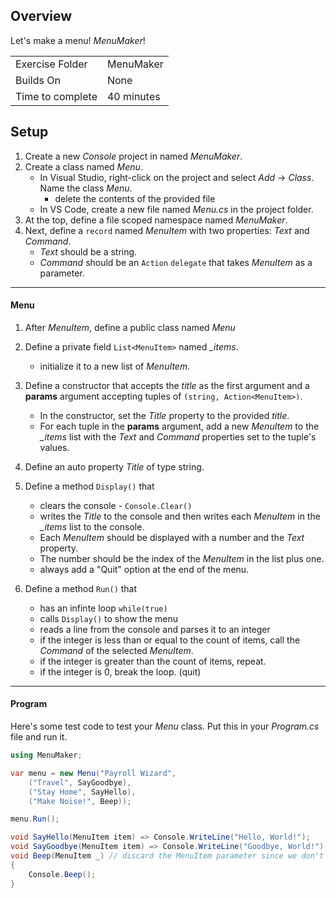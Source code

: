 ## Overview
Let's make a menu! *MenuMaker*!

| | |
| --------- | --------------------------- |
| Exercise Folder | MenuMaker |
| Builds On | None |
| Time to complete | 40 minutes

## Setup
1. Create a new *Console* project in named *MenuMaker*.
2. Create a class named *Menu*.
    - In Visual Studio, right-click on the project and select *Add* -> *Class*. Name the class *Menu*.
        - delete the contents of the provided file
    - In VS Code, create a new file named *Menu.cs* in the project folder.
3. At the top, define a file scoped namespace named *MenuMaker*.
4. Next, define a `record` named *MenuItem* with two properties: *Text* and *Command*.
    - *Text* should be a string.
    - *Command* should be an `Action` `delegate` that takes *MenuItem* as a parameter.

--- 

#### Menu
1. After *MenuItem*, define a public class named *Menu*
2. Define a private field `List<MenuItem>` named *_items*.
    - initialize it to a new list of *MenuItem*.

3. Define a constructor that accepts the *title* as the first argument and a **params** argument accepting tuples of `(string, Action<MenuItem>)`.
    - In the constructor, set the *Title* property to the provided *title*.
    - For each tuple in the **params** argument, add a new *MenuItem* to the *_items* list with the *Text* and *Command* properties set to the tuple's values.

4. Define an auto property *Title* of type string.
5. Define a method `Display()` that 
    - clears the console - `Console.Clear()`
    - writes the *Title* to the console and then writes each *MenuItem* in the *_items* list to the console.
    - Each *MenuItem* should be displayed with a number and the *Text* property.
    - The number should be the index of the *MenuItem* in the list plus one.
    - always add a "Quit" option at the end of the menu.

6. Define a method `Run()` that
    - has an infinte loop `while(true)`
    - calls `Display()` to show the menu
    - reads a line from the console and parses it to an integer
    - if the integer is less than or equal to the count of items, call the *Command* of the selected *MenuItem*.
    - if the integer is greater than the count of items, repeat.
    - if the integer is 0, break the loop. (quit)

---

#### Program
Here's some test code to test your *Menu* class.  Put this in your *Program.cs* file and run it.

```csharp
using MenuMaker;

var menu = new Menu("Payroll Wizard", 
    ("Travel", SayGoodbye),
    ("Stay Home", SayHello), 
    ("Make Noise!", Beep));

menu.Run();

void SayHello(MenuItem item) => Console.WriteLine("Hello, World!");
void SayGoodbye(MenuItem item) => Console.WriteLine("Goodbye, World!");
void Beep(MenuItem _) // discard the MenuItem parameter since we don't need it
{
    Console.Beep();
}
```